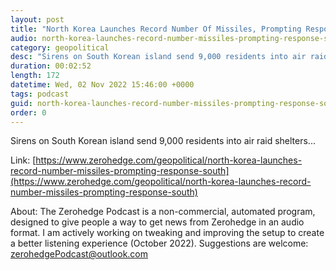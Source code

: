```yaml
---
layout: post
title: "North Korea Launches Record Number Of Missiles, Prompting Response From South"
audio: north-korea-launches-record-number-missiles-prompting-response-south-0
category: geopolitical
desc: "Sirens on South Korean island send 9,000 residents into air raid shelters..."
duration: 00:02:52
length: 172
datetime: Wed, 02 Nov 2022 15:46:00 +0000
tags: podcast
guid: north-korea-launches-record-number-missiles-prompting-response-south-0
order: 0
---
```

Sirens on South Korean island send 9,000 residents into air raid shelters...

Link: [https://www.zerohedge.com/geopolitical/north-korea-launches-record-number-missiles-prompting-response-south](https://www.zerohedge.com/geopolitical/north-korea-launches-record-number-missiles-prompting-response-south)

About: The Zerohedge Podcast is a non-commercial, automated program, designed to give people a way to get news from Zerohedge in an audio format.  I am actively working on tweaking and improving the setup to create a better listening experience (October 2022).  Suggestions are welcome: [zerohedgePodcast@outlook.com](mailto:zerohedgePodcast@outlook.com)